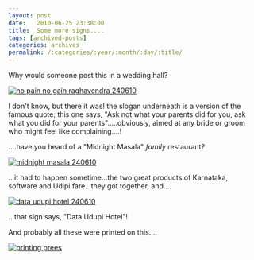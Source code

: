 ```yaml
---
layout: post
date:	2010-06-25 23:38:00
title:  Some more signs....
tags: [archived-posts]
categories: archives
permalink: /:categories/:year/:month/:day/:title/
---
```

Why would someone post this in a wedding hall?


<a href="http://s967.photobucket.com/albums/ae160/pedoral/?action=view&current=IMG_6607.jpg" target="_blank"><img src="http://i967.photobucket.com/albums/ae160/pedoral/IMG_6607.jpg" border="0" alt="no pain no gain raghavendra 240610"></a>

I don't know, but there it was! the slogan underneath is a version of the famous quote; this one says, "Ask not what your parents did for you, ask what you did for your parents".....obviously, aimed at any bride or groom who might feel like complaining....!


....have you heard of a "Midnight Masala" *family* restaurant?


<a href="http://s967.photobucket.com/albums/ae160/pedoral/?action=view&current=IMG_6700.jpg" target="_blank"><img src="http://i967.photobucket.com/albums/ae160/pedoral/IMG_6700.jpg" border="0" alt="midnight masala  240610"></a>



...it had to happen sometime...the two great products of Karnataka, software and Udipi fare...they got together, and....


<a href="http://s967.photobucket.com/albums/ae160/pedoral/?action=view&current=IMG_6617.jpg" target="_blank"><img src="http://i967.photobucket.com/albums/ae160/pedoral/IMG_6617.jpg" border="0" alt="data udupi hotel 240610"></a>


...that sign says, "Data Udupi Hotel"!

And probably all these were printed on this....


<a href="http://s967.photobucket.com/albums/ae160/pedoral/?action=view&current=IMG_6788.jpg" target="_blank"><img src="http://i967.photobucket.com/albums/ae160/pedoral/IMG_6788.jpg" border="0" alt="printing prees"></a>
